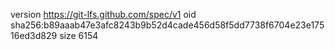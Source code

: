 version https://git-lfs.github.com/spec/v1
oid sha256:b89aaab47e3afc8243b9b52d4cade456d58f5dd7738f6704e23e17516ed3d829
size 6154
